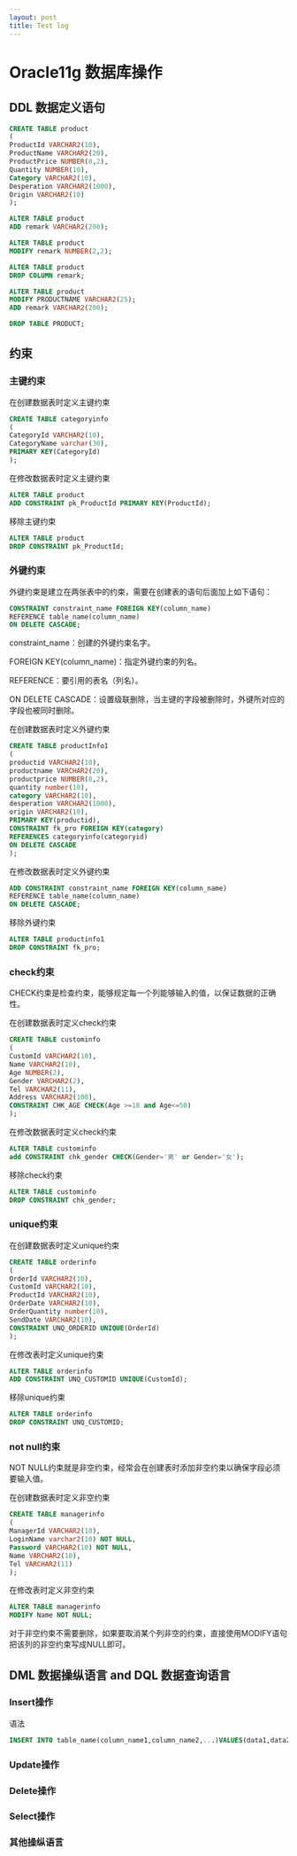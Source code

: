 ```yaml
---
layout: post
title: Test log
---
```

# Oracle11g 数据库操作

## DDL 数据定义语句
```SQL
CREATE TABLE product
(
ProductId VARCHAR2(10),
ProductName VARCHAR2(20),
ProductPrice NUMBER(8,2),
Quantity NUMBER(10),
Category VARCHAR2(10),
Desperation VARCHAR2(1000),
Origin VARCHAR2(10)
);

ALTER TABLE product
ADD remark VARCHAR2(200);

ALTER TABLE product
MODIFY remark NUMBER(2,2);

ALTER TABLE product
DROP COLUMN remark;

ALTER TABLE product
MODIFY PRODUCTNAME VARCHAR2(25);
ADD remark VARCHAR2(200);

DROP TABLE PRODUCT;
```

## 约束
### 主键约束
在创建数据表时定义主键约束
```SQL
CREATE TABLE categoryinfo
(
CategoryId VARCHAR2(10),
CategoryName varchar(30),
PRIMARY KEY(CategoryId)
);
```
在修改数据表时定义主键约束
```SQL
ALTER TABLE product
ADD CONSTRAINT pk_ProductId PRIMARY KEY(ProductId);
```
移除主键约束
```SQL
ALTER TABLE product
DROP CONSTRAINT pk_ProductId;
```

### 外键约束
外键约束是建立在两张表中的约束，需要在创建表的语句后面加上如下语句：
```SQL
CONSTRAINT constraint_name FOREIGN KEY(column_name)
REFERENCE table_name(column_name)
ON DELETE CASCADE;
```

constraint_name：创建的外键约束名字。

FOREIGN KEY(column_name)：指定外键约束的列名。

REFERENCE：要引用的表名（列名）。

ON DELETE CASCADE：设置级联删除，当主键的字段被删除时，外键所对应的字段也被同时删除。

在创建数据表时定义外键约束
```SQL
CREATE TABLE productInfo1
(
productid VARCHAR2(10),
productname VARCHAR2(20),
productprice NUMBER(8,2),
quantity number(10),
category VARCHAR2(10),
desperation VARCHAR2(1000),
origin VARCHAR2(10),
PRIMARY KEY(productid),
CONSTRAINT fk_pro FOREIGN KEY(category)
REFERENCES categoryinfo(categoryid)
ON DELETE CASCADE
);
```

在修改数据表时定义外键约束
```SQL
ADD CONSTRAINT constraint_name FOREIGN KEY(column_name)
REFERENCE table_name(column_name)
ON DELETE CASCADE;
```

移除外键约束
```SQL
ALTER TABLE productinfo1
DROP CONSTRAINT fk_pro;
```

### check约束
CHECK约束是检查约束，能够规定每一个列能够输入的值，以保证数据的正确性。

在创建数据表时定义check约束
```SQL
CREATE TABLE custominfo
(
CustomId VARCHAR2(10),
Name VARCHAR2(10),
Age NUMBER(2),
Gender VARCHAR2(2),
Tel VARCHAR2(11),
Address VARCHAR2(100),
CONSTRAINT CHK_AGE CHECK(Age >=18 and Age<=50)
);
```

在修改数据表时定义check约束
```SQL
ALTER TABLE custominfo
add CONSTRAINT chk_gender CHECK(Gender='男' or Gender='女');
```

移除check约束
```SQL
ALTER TABLE custominfo
DROP CONSTRAINT chk_gender;
```

### unique约束
在创建数据表时定义unique约束
```SQL
CREATE TABLE orderinfo
(
OrderId VARCHAR2(10),
CustomId VARCHAR2(10),
ProductId VARCHAR2(10),
OrderDate VARCHAR2(10),
OrderQuantity number(10),
SendDate VARCHAR2(10),
CONSTRAINT UNQ_ORDERID UNIQUE(OrderId)
);
```

在修改表时定义unique约束
```SQL
ALTER TABLE orderinfo
ADD CONSTRAINT UNQ_CUSTOMID UNIQUE(CustomId);
```

移除unique约束
```SQL
ALTER TABLE orderinfo
DROP CONSTRAINT UNQ_CUSTOMID;
```

### not null约束
NOT NULL约束就是非空约束，经常会在创建表时添加非空约束以确保字段必须要输入值。

在创建数据表时定义非空约束
```SQL
CREATE TABLE managerinfo
(
ManagerId VARCHAR2(10),
LoginName varchar2(10) NOT NULL,
Password VARCHAR2(10) NOT NULL,
Name VARCHAR2(10),
Tel VARCHAR2(11)
);
```

在修改表时定义非空约束
```SQL
ALTER TABLE managerinfo
MODIFY Name NOT NULL;
```
对于非空约束不需要删除，如果要取消某个列非空的约束，直接使用MODIFY语句把该列的非空约束写成NULL即可。

## DML 数据操纵语言 and DQL 数据查询语言
### Insert操作
语法
```SQL
INSERT INTO table_name(column_name1,column_name2,...)VALUES(data1,data2...);
```

### Update操作

### Delete操作

### Select操作

### 其他操纵语言

